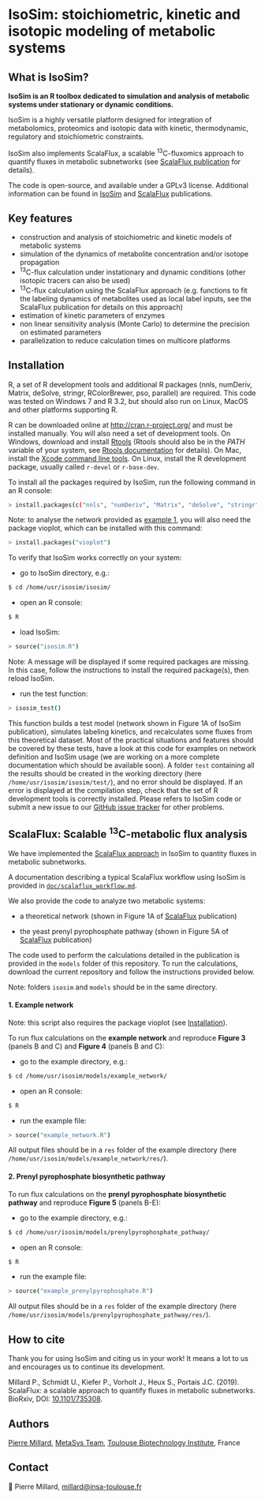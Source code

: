 # IsoSim: stoichiometric, kinetic and isotopic modeling of metabolic systems


## What is IsoSim?
**IsoSim is an R toolbox dedicated to simulation and analysis of metabolic systems under stationary or dynamic conditions.**

IsoSim is a highly versatile platform designed for integration of metabolomics, proteomics and isotopic data with kinetic, thermodynamic, regulatory and stoichiometric constraints.

IsoSim also implements ScalaFlux, a scalable <sup>13</sup>C-fluxomics approach to quantify fluxes in metabolic subnetworks (see [ScalaFlux publication](https://doi.org/10.1101/735308) for details).

The code is open-source, and available under a GPLv3 license. Additional information can be found in [IsoSim](https://dx.doi.org/10.1186%2Fs12918-015-0213-8) and [ScalaFlux](https://doi.org/10.1101/735308) publications.

## Key features

- construction and analysis of stoichiometric and kinetic models of metabolic systems
- simulation of the dynamics of metabolite concentration and/or isotope propagation
- <sup>13</sup>C-flux calculation under instationary and dynamic conditions (other isotopic tracers can also be used)
- <sup>13</sup>C-flux calculation using the ScalaFlux approach (e.g. functions to fit the labeling dynamics of metabolites used as local label inputs, see the ScalaFlux publication for details on this approach)
- estimation of kinetic parameters of enzymes
- non linear sensitivity analysis (Monte Carlo) to determine the precision on estimated parameters
- parallelization to reduce calculation times on multicore platforms


## Installation

R, a set of R development tools and additional R packages (nnls, numDeriv, Matrix, deSolve, stringr, RColorBrewer, pso, parallel) are required. This code was tested on Windows 7 and R 3.2, but should also run on Linux, MacOS and other platforms supporting R.

R can be downloaded online at http://cran.r-project.org/ and must be installed manually. You will also need a set of development tools. On Windows, 
download and install [Rtools](http://cran.r-project.org/bin/windows/Rtools/) (Rtools should also be in the *PATH* variable of your system, see [Rtools documentation](https://cran.r-project.org/bin/windows/Rtools/) for details). On Mac, install the [Xcode command line tools](https://developer.apple.com/downloads). 
On Linux, install the R development package, usually called `r-devel` or `r-base-dev`.

To install all the packages required by IsoSim, run the following command in an R console:

```bash
> install.packages(c("nnls", "numDeriv", "Matrix", "deSolve", "stringr", "RColorBrewer", "pso", "parallel"))
```

Note: to analyse the network provided as [example 1](#1-example-network), you will also need the package vioplot, which can be installed with this command:

```bash
> install.packages("vioplot")
```

To verify that IsoSim works correctly on your system:
  
- go to IsoSim directory, e.g.:

```bash
$ cd /home/usr/isosim/isosim/
```

- open an R console:

```bash
$ R
```

- load IsoSim:

```bash
> source("isosim.R")
```

Note: A message will be displayed if some required packages are missing. In this case, follow the instructions to install the required package(s), then reload IsoSim.

- run the test function:

```bash
> isosim_test()
```

This function builds a test model (network shown in Figure 1A of IsoSim publication), simulates labeling kinetics, and recalculates some fluxes from this theoretical dataset. Most of 
the practical situations and features should be covered by these tests, have a look at this code for examples on network definition and IsoSim usage (we are working on a more complete documentation which should be available soon).
A folder `test` containing all the results should be created in the working directory (here `/home/usr/isosim/isosim/test/`), and no error should be displayed.
If an error is displayed at the compilation step, check that the set of R development tools is correctly installed. 
Please refers to IsoSim code or submit a new issue to our [GitHub issue tracker](https://github.com/MetaSys-LISBP/IsoSim/issues) for other problems.

## ScalaFlux: Scalable <sup>13</sup>C-metabolic flux analysis

We have implemented the [ScalaFlux approach](https://doi.org/10.1101/735308) in IsoSim to quantity fluxes in metabolic subnetworks.

A documentation describing a typical ScalaFlux workflow 
using IsoSim is provided in [`doc/scalaflux_workflow.md`](doc/scalaflux_workflow.md).

We also provide the code to analyze two metabolic systems:

- a theoretical network (shown in Figure 1A of [ScalaFlux](https://doi.org/10.1101/735308) publication)

- the yeast prenyl pyrophosphate pathway (shown in Figure 5A of [ScalaFlux](https://doi.org/10.1101/735308) publication)

The code used to perform the calculations detailed in the publication is provided in the `models` folder of this repository. To run the calculations, download 
the current repository and follow the instructions provided below.

Note: folders `isosim` and `models` should be in the same directory.

#### 1. Example network

Note: this script also requires the package vioplot (see [Installation](#installation)).

To run flux calculations on the **example network** and reproduce **Figure 3** (panels B and C) and **Figure 4** (panels B and C):

- go to the example directory, e.g.:

```bash
$ cd /home/usr/isosim/models/example_network/
```

- open an R console:

```bash
$ R
```

- run the example file:

```bash
> source("example_network.R")
```

All output files should be in a `res` folder of the example directory (here `/home/usr/isosim/models/example_network/res/`).

#### 2. Prenyl pyrophosphate biosynthetic pathway

To run flux calculations on the **prenyl pyrophosphate biosynthetic pathway** and reproduce **Figure 5** (panels B-E):

- go to the example directory, e.g.:

```bash
$ cd /home/usr/isosim/models/prenylpyrophosphate_pathway/
```

- open an R console:

```bash
$ R
```

- run the example file:

```bash
> source("example_prenylpyrophosphate.R")
```

All output files should be in a `res` folder of the example directory (here `/home/usr/isosim/models/prenylpyrophosphate_pathway/res/`).

## How to cite

Thank you for using IsoSim and citing us in your work! It means a lot to us and encourages us to continue its development.

Millard P., Schmidt U., Kiefer P., Vorholt J., Heux S., Portais J.C. (2019). ScalaFlux: a scalable approach to quantify fluxes in metabolic subnetworks. BioRxiv, DOI: [10.1101/735308](https://doi.org/10.1101/735308).

## Authors

[Pierre Millard](https://orcid.org/0000-0002-8136-9963), [MetaSys Team](http://www.toulouse-biotechnology-institute.fr/en/research/molecular-physiology-and-metabolism/metasys.html), 
[Toulouse Biotechnology Institute](https://www.lisbp.fr/en/index.html), France

## Contact

:email: Pierre Millard, millard@insa-toulouse.fr
